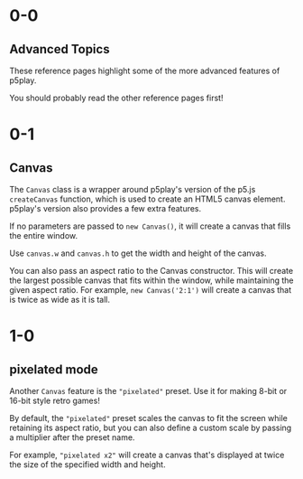 # 0-0

## Advanced Topics

These reference pages highlight some of the more advanced features of p5play.

You should probably read the other reference pages first!

# 0-1

## Canvas

The `Canvas` class is a wrapper around p5play's version of the p5.js `createCanvas` function, which is used to create an HTML5 canvas element. p5play's version also provides a few extra features.

If no parameters are passed to `new Canvas()`, it will create a canvas that fills the entire window.

Use `canvas.w` and `canvas.h` to get the width and height of the canvas.

You can also pass an aspect ratio to the Canvas constructor. This will create the largest possible canvas that fits within the window, while maintaining the given aspect ratio. For example, `new Canvas('2:1')` will create a canvas that is twice as wide as it is tall.

# 1-0

## pixelated mode

Another `Canvas` feature is the `"pixelated"` preset. Use it for making 8-bit or 16-bit style retro games!

By default, the `"pixelated"` preset scales the canvas to fit the screen while retaining its aspect ratio, but you can also define a custom scale by passing a multiplier after the preset name.

For example, `"pixelated x2"` will create a canvas that's displayed at twice the size of the specified width and height.
